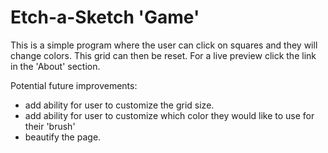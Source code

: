 # Etch-a-Sketch 'Game'

This is a simple program where the user can click on squares and they will change colors. This grid can then be reset.
For a live preview click the link in the 'About' section.

Potential future improvements:
 - add ability for user to customize the grid size.
 - add ability for user to customize which color they would like to use for their 'brush'
 - beautify the page.
